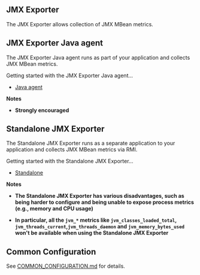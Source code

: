 JMX Exporter
---

The JMX Exporter allows collection of JMX MBean metrics.

## JMX Exporter Java agent

The JMX Exporter Java agent runs as part of your application and collects JMX MBean metrics.

Getting started with the JMX Exporter Java agent...

- [Java agent](java_agent/README.md)

**Notes**

- **Strongly encouraged**

## Standalone JMX Exporter

The Standalone JMX Exporter runs as a separate application to your application and collects JMX MBean metrics via RMI. 

Getting started with the Standalone JMX Exporter...

- [Standalone](standalone/README.md)

**Notes**

- **The Standalone JMX Exporter has various disadvantages, such as being harder to configure and being unable to expose process metrics (e.g., memory and CPU usage)**


- **In particular, all the `jvm_*` metrics like `jvm_classes_loaded_total`, `jvm_threads_current`,`jvm_threads_daemon` and `jvm_memory_bytes_used` won't be available when using the Standalone JMX Exporter**

## Common Configuration

See [COMMON_CONFIGURATION.md](COMMON_CONFIGURATION.md) for details.